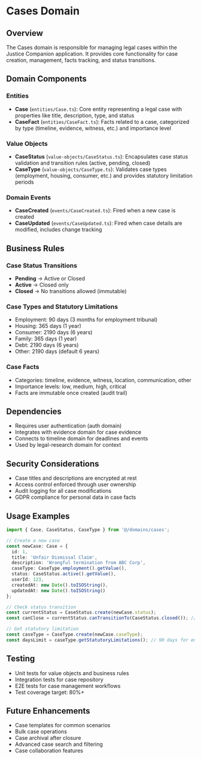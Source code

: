 # Cases Domain

## Overview

The Cases domain is responsible for managing legal cases within the Justice Companion application. It provides core functionality for case creation, management, facts tracking, and status transitions.

## Domain Components

### Entities

- **Case** (`entities/Case.ts`): Core entity representing a legal case with properties like title, description, type, and status
- **CaseFact** (`entities/CaseFact.ts`): Facts related to a case, categorized by type (timeline, evidence, witness, etc.) and importance level

### Value Objects

- **CaseStatus** (`value-objects/CaseStatus.ts`): Encapsulates case status validation and transition rules (active, pending, closed)
- **CaseType** (`value-objects/CaseType.ts`): Validates case types (employment, housing, consumer, etc.) and provides statutory limitation periods

### Domain Events

- **CaseCreated** (`events/CaseCreated.ts`): Fired when a new case is created
- **CaseUpdated** (`events/CaseUpdated.ts`): Fired when case details are modified, includes change tracking

## Business Rules

### Case Status Transitions
- **Pending** → Active or Closed
- **Active** → Closed only
- **Closed** → No transitions allowed (immutable)

### Case Types and Statutory Limitations
- Employment: 90 days (3 months for employment tribunal)
- Housing: 365 days (1 year)
- Consumer: 2190 days (6 years)
- Family: 365 days (1 year)
- Debt: 2190 days (6 years)
- Other: 2190 days (default 6 years)

### Case Facts
- Categories: timeline, evidence, witness, location, communication, other
- Importance levels: low, medium, high, critical
- Facts are immutable once created (audit trail)

## Dependencies

- Requires user authentication (auth domain)
- Integrates with evidence domain for case evidence
- Connects to timeline domain for deadlines and events
- Used by legal-research domain for context

## Security Considerations

- Case titles and descriptions are encrypted at rest
- Access control enforced through user ownership
- Audit logging for all case modifications
- GDPR compliance for personal data in case facts

## Usage Examples

```typescript
import { Case, CaseStatus, CaseType } from '@/domains/cases';

// Create a new case
const newCase: Case = {
  id: 1,
  title: 'Unfair Dismissal Claim',
  description: 'Wrongful termination from ABC Corp',
  caseType: CaseType.employment().getValue(),
  status: CaseStatus.active().getValue(),
  userId: 123,
  createdAt: new Date().toISOString(),
  updatedAt: new Date().toISOString()
};

// Check status transition
const currentStatus = CaseStatus.create(newCase.status);
const canClose = currentStatus.canTransitionTo(CaseStatus.closed()); // true

// Get statutory limitation
const caseType = CaseType.create(newCase.caseType);
const daysLimit = caseType.getStatutoryLimitations(); // 90 days for employment
```

## Testing

- Unit tests for value objects and business rules
- Integration tests for case repository
- E2E tests for case management workflows
- Test coverage target: 80%+

## Future Enhancements

- Case templates for common scenarios
- Bulk case operations
- Case archival after closure
- Advanced case search and filtering
- Case collaboration features